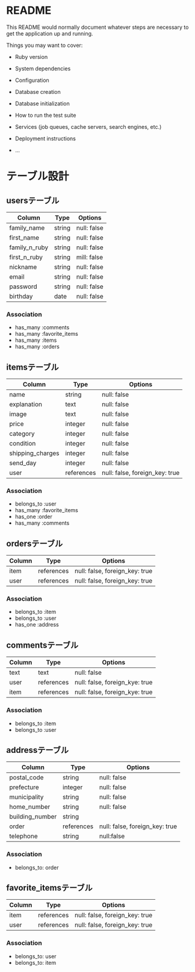 # README

This README would normally document whatever steps are necessary to get the
application up and running.

Things you may want to cover:

* Ruby version

* System dependencies

* Configuration

* Database creation

* Database initialization

* How to run the test suite

* Services (job queues, cache servers, search engines, etc.)

* Deployment instructions

* ...
# テーブル設計

## usersテーブル

|    Column     |    Type    |   Options   |
| ------------- | -----------| ------------|
| family_name   |   string   | null: false |
| first_name    |   string   | null: false |
| family_n_ruby |   string   | null: false |
| first_n_ruby  |   string   | mill: false | 
| nickname      |   string   | null: false |
| email         |   string   | null: false |
| password      |   string   | null: false |
| birthday      |   date     | null: false |


### Association
- has_many :comments
- has_many :favorite_items
- has_many :items
- has_many :orders


## itemsテーブル

|  Column           |    Type    |   Options                      |
| ----------------- | -----------| ------------------------------ |
|  name             |  string    | null: false                    | 
|  explanation      |  text      | null: false                    |
|  image            |  text      | null: false                    |
|  price            |  integer   | null: false                    |
|  category         |  integer   | null: false                    |
|  condition        |  integer   | null: false                    |
|  shipping_charges |  integer   | null: false                    |
|  send_day         |  integer   | null: false                    |
|  user             | references | null: false, foreign_key: true |

### Association
- belongs_to :user
- has_many :favorite_items
- has_one :order
- has_many :comments

## ordersテーブル

|   Column   |    Type    |   Options                      |
| ---------- | -----------| ------------------------------ |
|   item     | references | null: false, foreign_key: true |
|   user     | references | null: false, foreign_key: true |

### Association
- belongs_to :item
- belongs_to :user
- has_one :address

## commentsテーブル

|  Column  |    Type    |   Options                      |
| -------- | -----------| ------------------------------ |
|  text    | text       | null: false                    |
|  user    | references | null: false, foreign_kye: true |
|  item    | references | null: false, foreign_kye: true |

### Association
- belongs_to :item
- belongs_to :user

## addressテーブル

|    Column      |    Type     |   Options                      |
| -------------- | ------------| ------------------------------ |
| postal_code    |  string     | null: false                    |
| prefecture     |  integer    | null: false                    | 
| municipality   |  string     | null: false                    | 
| home_number    |  string     | null: false                    |
| building_number|  string     |                                |
| order          |  references | null: false, foreign_key: true |
| telephone      |  string     | null:false                     |

### Association
- belongs_to: order

## favorite_itemsテーブル

|    Column   |    Type    |   Options                      |
| ----------- | -----------| ------------------------------ |
|   item      | references | null: false, foreign_key: true |
|   user      | references | null: false, foreign_key: true |

### Association
- belongs_to: user
- belongs_to: item
